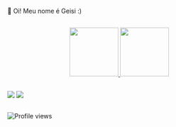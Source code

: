 💫 Oi! Meu nome é Geisi :)

##

<div align="center">
  <a href="https://github.com/cestgeisi">
  <img height="110em" src="https://github-readme-stats.vercel.app/api?username=cestgeisi&show_icons=true&theme=dracula&include_all_commits=true&count_private=true"/>
  <img height="110em" src="https://github-readme-stats.vercel.app/api/top-langs/?username=cestgeisi&layout=compact&langs_count=7&theme=dracula"/>
</div>

##

<div>
 <a href = "mailto:geisilainemadeira@gmail.com"><img src="https://img.shields.io/badge/-Gmail-%23333?style=for-the-badge&logo=gmail&logoColor=white" target="_blank"></a>
 <a href = "https://twitter.com/getoutxgei"><img src="https://img.shields.io/badge/Twitter-1DA1F2?style=for-the-badge&logo=twitter&logoColor=grey" target="_blank"></a>
</div>
 
 ##
  
 
  ![Profile views](https://gpvc.arturio.dev/cestgeisi?v=1)
 


